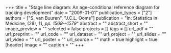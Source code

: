 +++
title = "Stage line diagram: An age-conditional reference diagram for tracking development"
date = "2009-01-01"
publication_types = ["2"]
authors = ["S. van Buuren", "J.C.L. Ooms"]
publication = "In: Statistics in Medicine, (28), 11, _pp. 1569--1579_"
abstract = ""
abstract_short = ""
image_preview = ""
selected = false
projects = []
tags = []
url_pdf = ""
url_preprint = ""
url_code = ""
url_dataset = ""
url_project = ""
url_slides = ""
url_video = ""
url_poster = ""
url_source = ""
math = true
highlight = true
[header]
image = ""
caption = ""
+++
